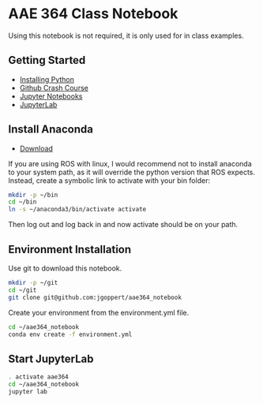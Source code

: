 # AAE 364 Class Notebook

Using this notebook is not required, it is only used for in class examples.

## Getting Started
* [Installing Python](https://www.youtube.com/watch?v=YJC6ldI3hWk)
* [Github Crash Course](https://www.youtube.com/watch?v=SWYqp7iY_Tc)
* [Jupyter Notebooks](https://www.youtube.com/watch?v=HW29067qVWk)
* [JupyterLab](https://www.youtube.com/watch?v=ctOM-Gza04Y)

## Install Anaconda

* [Download](https://www.anaconda.com/download/#linux)

If you are using ROS with linux, I would recommend not to install anaconda to your system path, as it will override the python version that ROS expects. Instead, create a symbolic link to activate with your bin folder:

```bash
mkdir -p ~/bin
cd ~/bin
ln -s ~/anaconda3/bin/activate activate
```

Then log out and log back in and now activate should be on your path.

## Environment Installation

Use git to download this notebook.

```bash
mkdir -p ~/git
cd ~/git
git clone git@github.com:jgoppert/aae364_notebook
```

Create your environment from the environment.yml file.

```bash
cd ~/aae364_notebook
conda env create -f environment.yml
```

## Start JupyterLab

```bash
. activate aae364
cd ~/aae364_notebook
jupyter lab
```
